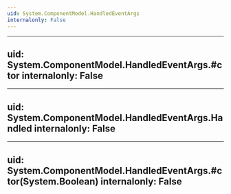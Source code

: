 ```yaml
---
uid: System.ComponentModel.HandledEventArgs
internalonly: False
---
```


---
uid: System.ComponentModel.HandledEventArgs.#ctor
internalonly: False
---

---
uid: System.ComponentModel.HandledEventArgs.Handled
internalonly: False
---

---
uid: System.ComponentModel.HandledEventArgs.#ctor(System.Boolean)
internalonly: False
---
